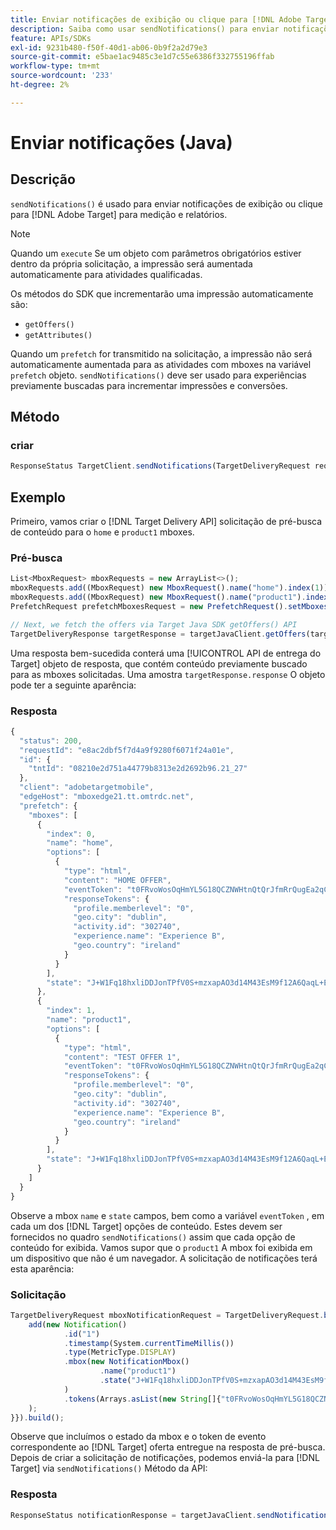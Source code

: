 ```yaml
---
title: Enviar notificações de exibição ou clique para [!DNL Adobe Target] uso do SDK do Java
description: Saiba como usar sendNotifications() para enviar notificações de exibição ou clique em [!DNL Adobe Target] para medição e relatórios.
feature: APIs/SDKs
exl-id: 9231b480-f50f-40d1-ab06-0b9f2a2d79e3
source-git-commit: e5bae1ac9485c3e1d7c55e6386f332755196ffab
workflow-type: tm+mt
source-wordcount: '233'
ht-degree: 2%

---
```


# Enviar notificações (Java)

## Descrição

`sendNotifications()` é usado para enviar notificações de exibição ou clique para [!DNL Adobe Target] para medição e relatórios.

>[!NOTE]
>
>Quando um `execute` Se um objeto com parâmetros obrigatórios estiver dentro da própria solicitação, a impressão será aumentada automaticamente para atividades qualificadas.

Os métodos do SDK que incrementarão uma impressão automaticamente são:

* `getOffers()`
* `getAttributes()`

Quando um `prefetch` for transmitido na solicitação, a impressão não será automaticamente aumentada para as atividades com mboxes na variável `prefetch` objeto. `sendNotifications()` deve ser usado para experiências previamente buscadas para incrementar impressões e conversões.

## Método

### criar

```javascript {line-numbers="true"}
ResponseStatus TargetClient.sendNotifications(TargetDeliveryRequest request)
```

## Exemplo

Primeiro, vamos criar o [!DNL Target Delivery API] solicitação de pré-busca de conteúdo para o `home` e `product1` mboxes.

### Pré-busca

```javascript {line-numbers="true"}
List<MboxRequest> mboxRequests = new ArrayList<>();
mboxRequests.add((MboxRequest) new MboxRequest().name("home").index(1));
mboxRequests.add((MboxRequest) new MboxRequest().name("product1").index(2));
PrefetchRequest prefetchMboxesRequest = new PrefetchRequest().setMboxes(mboxRequests)

// Next, we fetch the offers via Target Java SDK getOffers() API
TargetDeliveryResponse targetResponse = targetJavaClient.getOffers(targetDeliveryRequest);
```

Uma resposta bem-sucedida conterá uma [!UICONTROL API de entrega do Target] objeto de resposta, que contém conteúdo previamente buscado para as mboxes solicitadas. Uma amostra `targetResponse.response` O objeto pode ter a seguinte aparência:

### Resposta

```javascript {line-numbers="true"}
{
  "status": 200,
  "requestId": "e8ac2dbf5f7d4a9f9280f6071f24a01e",
  "id": {
    "tntId": "08210e2d751a44779b8313e2d2692b96.21_27"
  },
  "client": "adobetargetmobile",
  "edgeHost": "mboxedge21.tt.omtrdc.net",
  "prefetch": {
    "mboxes": [
      {
        "index": 0,
        "name": "home",
        "options": [
          {
            "type": "html",
            "content": "HOME OFFER",
            "eventToken": "t0FRvoWosOqHmYL5G18QCZNWHtnQtQrJfmRrQugEa2qCnQ9Y9OaLL2gsdrWQTvE54PwSz67rmXWmSnkXpSSS2Q==",
            "responseTokens": {
              "profile.memberlevel": "0",
              "geo.city": "dublin",
              "activity.id": "302740",
              "experience.name": "Experience B",
              "geo.country": "ireland"
            }
          }
        ],
        "state": "J+W1Fq18hxliDDJonTPfV0S+mzxapAO3d14M43EsM9f12A6QaqL+E3XKkRFlmq9U"
      },
      {
        "index": 1,
        "name": "product1",
        "options": [
          {
            "type": "html",
            "content": "TEST OFFER 1",
            "eventToken": "t0FRvoWosOqHmYL5G18QCZNWHtnQtQrJfmRrQugEa2qCnQ9Y9OaLL2gsdrWQTvE54PwSz67rmXWmSnkXpSSS2Q==",
            "responseTokens": {
              "profile.memberlevel": "0",
              "geo.city": "dublin",
              "activity.id": "302740",
              "experience.name": "Experience B",
              "geo.country": "ireland"
            }
          }
        ],
        "state": "J+W1Fq18hxliDDJonTPfV0S+mzxapAO3d14M43EsM9f12A6QaqL+E3XKkRFlmq9U"
      }
    ]
  }
}
```

Observe a mbox `name` e `state` campos, bem como a variável `eventToken` , em cada um dos [!DNL Target] opções de conteúdo. Estes devem ser fornecidos no quadro `sendNotifications()` assim que cada opção de conteúdo for exibida. Vamos supor que o `product1` A mbox foi exibida em um dispositivo que não é um navegador. A solicitação de notificações terá esta aparência:

### Solicitação

```javascript {line-numbers="true"}
TargetDeliveryRequest mboxNotificationRequest = TargetDeliveryRequest.builder().notifications(new ArrayList() {{
    add(new Notification()
            .id("1")
            .timestamp(System.currentTimeMillis())
            .type(MetricType.DISPLAY)
            .mbox(new NotificationMbox()
                    .name("product1")
                    .state("J+W1Fq18hxliDDJonTPfV0S+mzxapAO3d14M43EsM9f12A6QaqL+E3XKkRFlmq9U")
            )
            .tokens(Arrays.asList(new String[]{"t0FRvoWosOqHmYL5G18QCZNWHtnQtQrJfmRrQugEa2qCnQ9Y9OaLL2gsdrWQTvE54PwSz67rmXWmSnkXpSSS2Q=="}))
    );
}}).build();
```

Observe que incluímos o estado da mbox e o token de evento correspondente ao [!DNL Target] oferta entregue na resposta de pré-busca. Depois de criar a solicitação de notificações, podemos enviá-la para [!DNL Target] via `sendNotifications()` Método da API:

### Resposta

```javascript {line-numbers="true"}
ResponseStatus notificationResponse = targetJavaClient.sendNotifications(mboxNotificationRequest);
```
